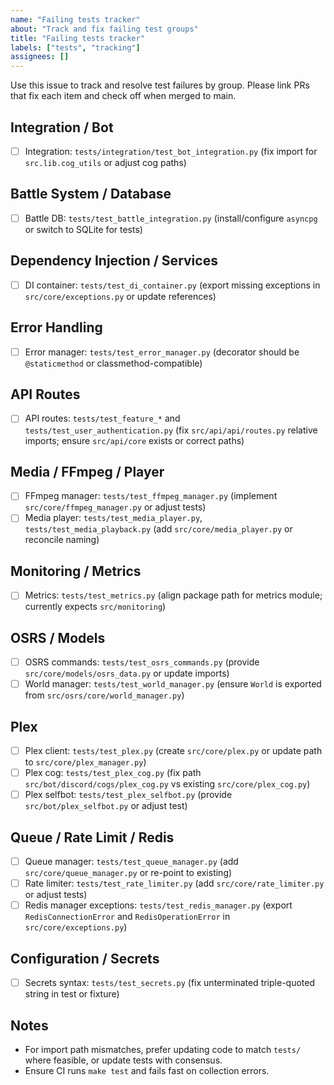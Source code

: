 ```yaml
---
name: "Failing tests tracker"
about: "Track and fix failing test groups"
title: "Failing tests tracker"
labels: ["tests", "tracking"]
assignees: []
---
```


Use this issue to track and resolve test failures by group. Please link PRs that fix each item and check off when merged to main.

## Integration / Bot
- [ ] Integration: `tests/integration/test_bot_integration.py` (fix import for `src.lib.cog_utils` or adjust cog paths)

## Battle System / Database
- [ ] Battle DB: `tests/test_battle_integration.py` (install/configure `asyncpg` or switch to SQLite for tests)

## Dependency Injection / Services
- [ ] DI container: `tests/test_di_container.py` (export missing exceptions in `src/core/exceptions.py` or update references)

## Error Handling
- [ ] Error manager: `tests/test_error_manager.py` (decorator should be `@staticmethod` or classmethod-compatible)

## API Routes
- [ ] API routes: `tests/test_feature_*` and `tests/test_user_authentication.py` (fix `src/api/api/routes.py` relative imports; ensure `src/api/core` exists or correct paths)

## Media / FFmpeg / Player
- [ ] FFmpeg manager: `tests/test_ffmpeg_manager.py` (implement `src/core/ffmpeg_manager.py` or adjust tests)
- [ ] Media player: `tests/test_media_player.py`, `tests/test_media_playback.py` (add `src/core/media_player.py` or reconcile naming)

## Monitoring / Metrics
- [ ] Metrics: `tests/test_metrics.py` (align package path for metrics module; currently expects `src/monitoring`)

## OSRS / Models
- [ ] OSRS commands: `tests/test_osrs_commands.py` (provide `src/core/models/osrs_data.py` or update imports)
- [ ] World manager: `tests/test_world_manager.py` (ensure `World` is exported from `src/osrs/core/world_manager.py`)

## Plex
- [ ] Plex client: `tests/test_plex.py` (create `src/core/plex.py` or update path to `src/core/plex_manager.py`)
- [ ] Plex cog: `tests/test_plex_cog.py` (fix path `src/bot/discord/cogs/plex_cog.py` vs existing `src/core/plex_cog.py`)
- [ ] Plex selfbot: `tests/test_plex_selfbot.py` (provide `src/bot/plex_selfbot.py` or adjust test)

## Queue / Rate Limit / Redis
- [ ] Queue manager: `tests/test_queue_manager.py` (add `src/core/queue_manager.py` or re-point to existing)
- [ ] Rate limiter: `tests/test_rate_limiter.py` (add `src/core/rate_limiter.py` or adjust tests)
- [ ] Redis manager exceptions: `tests/test_redis_manager.py` (export `RedisConnectionError` and `RedisOperationError` in `src/core/exceptions.py`)

## Configuration / Secrets
- [ ] Secrets syntax: `tests/test_secrets.py` (fix unterminated triple-quoted string in test or fixture)

## Notes
- For import path mismatches, prefer updating code to match `tests/` where feasible, or update tests with consensus.
- Ensure CI runs `make test` and fails fast on collection errors.